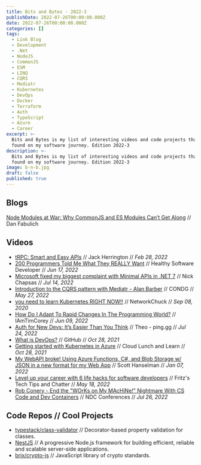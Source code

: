 ```yaml
---
title: Bits and Bytes - 2022-3
publishDate: 2022-07-26T00:00:00.000Z
date: 2022-07-26T00:00:00.000Z
categories: []
tags:
  - Link Blog
  - Development
  - .Net
  - NodeJS
  - CommonJS
  - ESM
  - LINQ
  - CQRS
  - Mediatr
  - Kubernetes
  - DevOps
  - Docker
  - Terraform
  - Auth
  - TypeScript
  - Azure
  - Career
excerpt: >-
  Bits and Bytes is my list of interesting videos and code projects that I've
  found on my software journey. Edition 2022-3
description: >-
  Bits and Bytes is my list of interesting videos and code projects that I've
  found on my software journey. Edition 2022-3
image: b-n-b.jpg
draft: false
published: true
---
```


## Blogs

[Node Modules at War: Why CommonJS and ES Modules Can’t Get Along](https://redfin.engineering/node-modules-at-war-why-commonjs-and-es-modules-cant-get-along-9617135eeca1) // Dan Fabulich

## Videos

- [tRPC: Smart and Easy APIs](https://youtu.be/Lam0cYOEst8) // Jack Herrington // _Feb 28, 2022_
- [200 Programmers Told Me What They REALLY Want](https://youtu.be/WXGEXwL64aM) // Healthy Software Developer // _Jun 17, 2022_
- [Microsoft fixed my biggest complaint with Minimal APIs in .NET 7](https://youtu.be/-i4rP0LGY5U) // Nick Chapsas // _Jul 14, 2022_
- [Introduction to the CQRS pattern with Mediatr - Alan Barber](https://youtu.be/7B22Pdt-J2s) // CONDG // _May 27, 2022_
- [you need to learn Kubernetes RIGHT NOW!!](https://youtu.be/7bA0gTroJjw) // NetworkChuck // _Sep 08, 2020_
- [How Do I Adapt To Rapid Changes In The Programming World?](https://youtu.be/JglPiQrWoHg) // IAmTimCorey // _Jun 09, 2022_
- [Auth for New Devs: It’s Easier Than You Think](https://youtu.be/h6wBYWWdyYQ) // Theo - ping․gg // _Jul 24, 2022_
- [What is DevOps?](https://youtu.be/kBV8gPVZNEE) // GitHub // _Oct 28, 2021_
- [Getting started with Kubernetes in Azure](https://youtu.be/dgZ1-3ZLjPY) // Cloud Lunch and Learn // _Oct 28, 2021_
- [My WebAPI broke! Using Azure Functions, C#, and Blob Storage w/ JSON in a new format for my Web App](https://youtu.be/u9vHV_KpTC8) // Scott Hanselman // _Jan 07, 2022_
- [Level up your career with 6 life hacks for software developers](https://youtu.be/jViyRbQLJ7s) // Fritz's Tech Tips and Chatter // _May 18, 2022_
- [Rob Conery - End the "WOrKs on My MAcHiNe!" Nightmare With CS Code and Dev Containers](https://youtu.be/okoc27gGw8E) // NDC Conferences // _Jul 26, 2022_

## Code Repos // Cool Projects

- [typestack/class-validator](https://github.com/typestack/class-validator) // Decorator-based property validation for classes.
- [NestJS](https://nestjs.com/) // A progressive Node.js framework for building efficient, reliable and scalable server-side applications.
- [brix/crypto-js](https://github.com/brix/crypto-js) // JavaScript library of crypto standards.
